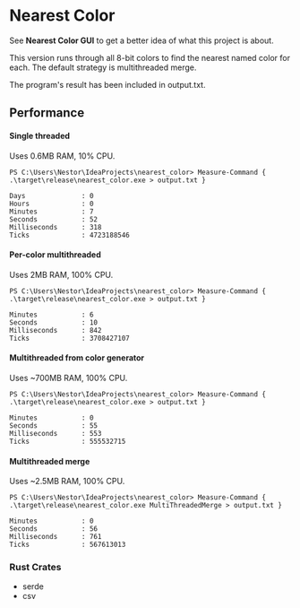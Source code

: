 # Nearest Color

See **Nearest Color GUI** to get a better idea of what this project is about.

This version runs through all 8-bit colors to find the nearest named color for each. The default strategy is multithreaded merge.

The program's result has been included in output.txt.

## Performance

#### Single threaded

Uses 0.6MB RAM, 10% CPU.

```shell
PS C:\Users\Nestor\IdeaProjects\nearest_color> Measure-Command { .\target\release\nearest_color.exe > output.txt }

Days              : 0
Hours             : 0
Minutes           : 7
Seconds           : 52
Milliseconds      : 318
Ticks             : 4723188546
```

#### Per-color multithreaded

Uses 2MB RAM, 100% CPU.

```shell
PS C:\Users\Nestor\IdeaProjects\nearest_color> Measure-Command { .\target\release\nearest_color.exe > output.txt }

Minutes           : 6
Seconds           : 10
Milliseconds      : 842
Ticks             : 3708427107
```

#### Multithreaded from color generator

Uses ~700MB RAM, 100% CPU.

```shell
PS C:\Users\Nestor\IdeaProjects\nearest_color> Measure-Command { .\target\release\nearest_color.exe > output.txt }

Minutes           : 0
Seconds           : 55
Milliseconds      : 553
Ticks             : 555532715
```

#### Multithreaded merge

Uses ~2.5MB RAM, 100% CPU.

```shell
PS C:\Users\Nestor\IdeaProjects\nearest_color> Measure-Command { .\target\release\nearest_color.exe MultiThreadedMerge > output.txt }

Minutes           : 0
Seconds           : 56
Milliseconds      : 761
Ticks             : 567613013
```

### Rust Crates

* serde
* csv